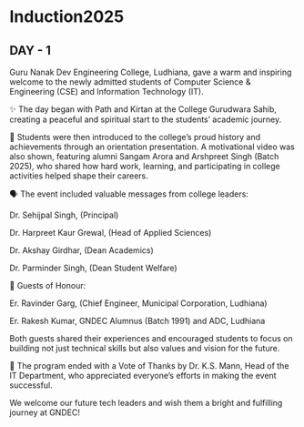 # Induction2025
## DAY - 1
Guru Nanak Dev Engineering College, Ludhiana, gave a warm and inspiring welcome to the newly admitted students of Computer Science & Engineering (CSE) and Information Technology (IT).

✨ The day began with Path and Kirtan at the College Gurudwara Sahib, creating a peaceful and spiritual start to the students’ academic journey.

🎥 Students were then introduced to the college’s proud history and achievements through an orientation presentation. A motivational video was also shown, featuring alumni Sangam Arora and Arshpreet Singh (Batch 2025), who shared how hard work, learning, and participating in college activities helped shape their careers.

🗣 The event included valuable messages from college leaders:

Dr. Sehijpal Singh, (Principal)

Dr. Harpreet Kaur Grewal, (Head of Applied Sciences)

Dr. Akshay Girdhar, (Dean Academics)

Dr. Parminder Singh, (Dean Student Welfare)

🌟 Guests of Honour:

Er. Ravinder Garg, (Chief Engineer, Municipal Corporation, Ludhiana)

Er. Rakesh Kumar, GNDEC Alumnus (Batch 1991) and ADC, Ludhiana

Both guests shared their experiences and encouraged students to focus on building not just technical skills but also values and vision for the future.

📍 The program ended with a Vote of Thanks by Dr. K.S. Mann, Head of the IT Department, who appreciated everyone’s efforts in making the event successful.

We welcome our future tech leaders and wish them a bright and fulfilling journey at GNDEC!
